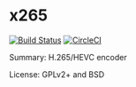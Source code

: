 # 		x265

[![Build Status](https://travis-ci.org/UnitedRPMs/x265.svg?branch=master)](https://travis-ci.org/UnitedRPMs/x265)
[![CircleCI](https://circleci.com/gh/UnitedRPMs/x265/tree/master.svg?style=svg)](https://circleci.com/gh/UnitedRPMs/x265/tree/master)
 
Summary: 	H.265/HEVC encoder
 
License: 	GPLv2+ and BSD



 
